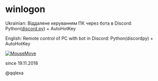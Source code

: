 # winlogon
<p>
Ukrainian: Віддалене керуванням ПК через бота в Discord: Python(<a href=https://github.com/Rapptz/discord.py>discord.py</a>) + AutoHotKey

English: Remote control of PC with bot in Discord: Python(discordpy) + AutoHotKey
</p>

[![MouseMove](https://j.gifs.com/4Q7E46.gif)](https://youtu.be/JND1uxRq8FE)


since 19.11.2018

@qqlexa
